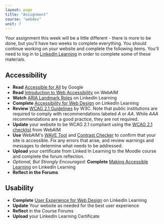 ```yaml
---
layout: page
title: "Assignment"
course: "webdev"
unit: 7
---
```

Your assignment this week will be a little different - there is more to be done, but you'll have two weeks to complete everything. You should continue working on your website and complete the following items. You'll need to log in to [LinkedIn Learning](https://www.lib.ncsu.edu/faq/how-do-i-access-linkedin-learning-nc-state-community-member) in order to complete some of these materials.

## Accessibility
* **Read** [Accessible for All](https://web.dev/accessible/) by Google
* **Read** [Introduction to Web Accessibility](https://webaim.org/intro/) on WebAIM
* **Watch** [ARIA Landmark Roles](https://www.linkedin.com/learning-login/share?forceAccount=false&redirect=https%3A%2F%2Fwww.linkedin.com%2Flearning%2Fhtml5-structure-syntax-and-semantics%3Ftrk%3Dshare_ent_url%26shareId%3DfdeNTSM1TKG5742dba1H4w%253D%253D&account=53565897) on LinkedIn Learning
* **Complete** [Accessibility for Web Design](https://www.linkedin.com/learning-login/share?forceAccount=false&redirect=https%3A%2F%2Fwww.linkedin.com%2Flearning%2Faccessibility-for-web-design%3Ftrk%3Dshare_ent_url%26shareId%3D%252Fst%252BkBeAQ%252FCkB42hGlgtjQ%253D%253D&account=53565897) on LinkedIn Learning
* **Review** [WCAG 2.1 Guidelines](https://www.w3.org/TR/WCAG21/#intro) by W3C. Note that public institutions are required to comply with recommendations labeled _A_ or _AA_. While _AAA_ recommendations are a good practice, they are not required. 
* **Update** your website to be WCAG 2.1 compliant using the [WCAG 2.1 checklist](https://webaim.org/standards/wcag/checklist) from WebAIM
* **Use** WebAIM's [WAVE Tool](https://wave.webaim.org) and [Contrast Checker](https://webaim.org/resources/contrastchecker/) to confirm that your site is accessible. Fix any errors that arise, and review warnings and messages to determine what needs to be addressed.
* **Upload** your certificate from Linked In Learning to the Moodle course and complete the forum reflection.
* _Optional, But Strongly Encouraged_: **Complete** [Making Accessible Learning](https://www.linkedin.com/learning-login/share?forceAccount=false&redirect=https%3A%2F%2Fwww.linkedin.com%2Flearning%2Fteaching-techniques-making-accessible-learning%3Ftrk%3Dshare_ent_url%26shareId%3DN9kW6KVIToyLpcJ2MeuJ9w%253D%253D&account=53565897) on LinkedIn Learning
* **Reflect in the Forums**

 
## Usability
* **Complete** [User Experience for Web Design](https://www.linkedin.com/learning-login/share?forceAccount=false&redirect=https%3A%2F%2Fwww.linkedin.com%2Flearning%2Fuser-experience-for-web-design%3Ftrk%3Dshare_ent_url%26shareId%3Dj%252BDuzbw6T%252FCp%252FNvbLPWCag%253D%253D&account=53565897) on LinkedIn Learning
* **Update** Your website as needed for the best user experience
* **Reflect** in the Course Forums
* **Upload** your LinkedIn Learning Certificate
